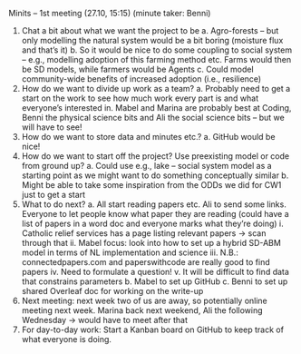 Minits – 1st meeting (27.10, 15:15) (minute taker: Benni)

1.	Chat a bit about what we want the project to be 
    a.	Agro-forests – but only modelling the natural system would be a bit boring (moisture flux and that’s it)
    b.	So it would be nice to do some coupling to social system – e.g., modelling adoption of this farming method etc. Farms would then be SD models, while farmers would be Agents
    c.	Could model community-wide benefits of increased adoption (i.e., resilience)
2.	How do we want to divide up work as a team?
    a.	Probably need to get a start on the work to see how much work every part is and what everyone’s interested in. Mabel and Marina are probably best at Coding, Benni the physical science bits and Ali the social science bits – but we will have to see!
3.	How do we want to store data and minutes etc.?
    a.	GitHub would be nice!
4.	How do we want to start off the project? Use preexisting model or code from ground up?
    a.	Could use e.g., lake – social system model as a starting point as we might want to do something conceptually similar
    b.	Might be able to take some inspiration from the ODDs we did for CW1 just to get a start 
5.	What to do next?
    a.	All start reading papers etc. Ali to send some links. Everyone to let people know what paper they are reading (could have a list of papers in a word doc and everyone marks what they’re doing)
        i.	Catholic relief services has a page listing relevant papers -> scan through that
        ii.	Mabel focus: look into how to set up a hybrid SD-ABM model in terms of NL implementation and science
        iii.	N.B.: connectedpapers.com and paperswithcode are really good to find papers 
        iv.	Need to formulate a question!
        v.	It will be difficult to find data that constrains parameters
    b.	Mabel to set up GitHub
    c.	Benni to set up shared Overleaf doc for working on the write-up
6.	Next meeting: next week two of us are away, so potentially online meeting next week. Marina back next weekend, Ali the following Wednesday -> would have to meet after that
7.	For day-to-day work: Start a Kanban board on GitHub to keep track of what everyone is doing. 
